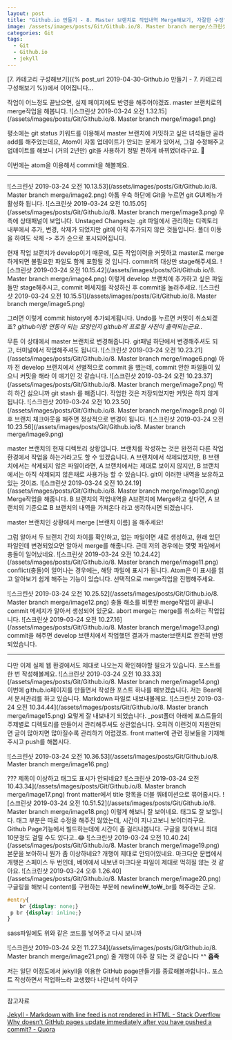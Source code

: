 ```yaml
---
layout: post
title: "Github.io 만들기 - 8. Master 브랜치로 작업내역 Merge해보기, 자잘한 수정"
image: /assets/images/posts/Git/Github.io/8. Master branch merge/스크린샷 2019-03-24 오전 1.32.15.png
categories: Git
tags:
  - Git
  - Github.io
  - jekyll
---
```


[7. 카테고리 구성해보기]({% post_url 2019-04-30-Github.io 만들기 - 7. 카테고리 구성해보기 %})에서 이어집니다...

작업이 어느정도 끝났으면, 실제 페이지에도 반영을 해주어야겠죠.
master 브랜치로의 merge작업을 해봅니다.
![스크린샷 2019-03-24 오전 1.32.15](/assets/images/posts/Git/Github.io/8. Master branch merge/image1.png)

평소에는 git status 키워드를 이용해서 master 브랜치에 커밋하고 싶은 녀석들만 골라 add를 해주었는데요,
Atom이 자동 업데이트가 안되는 문제가 있어서, 그걸 수정해주고 업데이트를 해보니 (거의 2년만) git을 사용하기 정말 편하게 바뀌었더라구요. 🥳

이번에는 atom을 이용해서 commit을 해볼께요.
- - - -
![스크린샷 2019-03-24 오전 10.13.53](/assets/images/posts/Git/Github.io/8. Master branch merge/image2.png)
아톰 우측 하단에 Git을 누르면 git GUI메뉴가 활성화 됩니다.
![스크린샷 2019-03-24 오전 10.15.05](/assets/images/posts/Git/Github.io/8. Master branch merge/image3.png)
우측에 상태패널이 보입니다.
Unstaged Changes는 .git 파일에서 관리하는 디렉토리 내부에서 추가, 변경, 삭제가 되었지만 git에 아직 추가되지 않은 것들입니다.
폴더 이동을 하여도 삭제 -> 추가 순으로 표시되어집니다.

현재 작업 브랜치가 develop이기 때문에, 모든 작업이력을 커밋하고 master로 merge하게되면 불필요한 파일도 함께 포함될 것 입니다.
commit의 대상만 stage해주세요.
![스크린샷 2019-03-24 오전 10.15.42](/assets/images/posts/Git/Github.io/8. Master branch merge/image4.png)
이렇게 develop 브랜치에 추가하고 싶은 파일들만 stage해주시고, commit 메세지를 작성하신 후 commit을 눌러주세요.
![스크린샷 2019-03-24 오전 10.15.51](/assets/images/posts/Git/Github.io/8. Master branch merge/image5.png)

그러면 이렇게 commit history에 추가되게됩니다.  Undo를 누르면 커밋이 취소되겠죠?
_github이랑 연동이 되는 모양인지 github의 프로필 사진이 출력되는군요.._

무튼 이 상태에서 master 브랜치로 변경해줍니다.
git패널 하단에서 변경해주셔도 되고, 터미널에서 작업해주셔도 됩니다.
![스크린샷 2019-03-24 오전 10.23.21](/assets/images/posts/Git/Github.io/8. Master branch merge/image6.png)
아까 전 develop 브랜치에서 선별적으로 commit 을 했는데, commit 안한 파일들이 있으니 커밋을 해라 이 얘기인 것 같습니다.
![스크린샷 2019-03-24 오전 10.23.37](/assets/images/posts/Git/Github.io/8. Master branch merge/image7.png)
딱히 하긴 싫으니까 git stash 를 해줍니다.
작업한 것은 저장되었지만 커밋은 하지 않게 됩니다.
![스크린샷 2019-03-24 오전 10.23.50](/assets/images/posts/Git/Github.io/8. Master branch merge/image8.png)
이후 브랜치 체크아웃을 해주면 정상적으로 변경이 됩니다.
![스크린샷 2019-03-24 오전 10.23.56](/assets/images/posts/Git/Github.io/8. Master branch merge/image9.png)

master 브랜치의 현재 디렉토리 상황입니다.
브랜치를 작성하는 것은 완전히 다른 작업환경에서 작업을 하는거라고도 할 수 있겠습니다. A 브랜치에서 삭제되었지만, B 브랜치에서는 삭제되지 않은 파일이라면,
A 브랜치에서는 제대로 보이지 않지만, B 브랜치에서는 아직 삭제되지 않은채로 사용가능 할 수 있습니다. git이 이러한 내역을 보유하고 있는 것이죠.
![스크린샷 2019-03-24 오전 10.24.19](/assets/images/posts/Git/Github.io/8. Master branch merge/image10.png)
Merge작업을 해줍니다.
B 브랜치의 작업내역을 A브랜치에 Merge하고 싶다면,
A 브랜치의 기준으로 B 브랜치의 내역을 가져온다 라고 생각하시면 되겠습니다.

master 브랜치인 상황에서 merge [브랜치 이름] 을 해주세요!

그럼 알아서 두 브랜치 간의 차이를 확인하고, 없는 파일이면 새로 생성하고,
원래 있던 파일인데 변경되었으면 알아서 merge를 해줍니다.
근데 저의 경우에는 몇몇 파일에서 충돌이 일어났네요.
![스크린샷 2019-03-24 오전 10.24.42](/assets/images/posts/Git/Github.io/8. Master branch merge/image11.png)
conflict(충돌)이 일어나는 경우에는, 해당 파일에 표시가 됩니다.
Atom은 이 표시를 읽고 알아보기 쉽게 해주는 기능이 있습니다.
선택적으로 merge작업을 진행해주세요.

![스크린샷 2019-03-24 오전 10.25.52](/assets/images/posts/Git/Github.io/8. Master branch merge/image12.png)
충돌 해소를 비롯한 merge작업이 끝내니 commit 메세지가 알아서 생성되어 있군요.
abort merge는 merge를 취소하는 작업입니다.
![스크린샷 2019-03-24 오전 10.27.16](/assets/images/posts/Git/Github.io/8. Master branch merge/image13.png)
commit을 해주면 develop 브랜치에서 작업했던 결과가 master브랜치로 완전히 반영되었습니다.

- - - -

다만 이제 실제 웹 환경에서도 제대로 나오는지 확인해야할 필요가 있습니다.
포스트를 한 번 작성해볼께요.
![스크린샷 2019-03-24 오전 10.33.33](/assets/images/posts/Git/Github.io/8. Master branch merge/image14.png)
이번에 github.io페이지를 만들면서 작성한 포스트 하나를 해보겠습니다.
저는 Bear에서 문서관리를 하고 있습니다. Markdown 파일로 내보내볼께요.
![스크린샷 2019-03-24 오전 10.34.44](/assets/images/posts/Git/Github.io/8. Master branch merge/image15.png)
요렇게 잘 내보내기 되었습니다.
_post폴더 아래에 포스트들의 주제별로 디렉토리를 만들어서 관리해주셔도 상관없습니다.
오히려 이런것이 지원안되면 글이 많아지면 많아질수록 관리하기 어렵겠죠.
front matter에 관련 정보들을 기재해주시고 push를 해봅시다.

![스크린샷 2019-03-24 오전 10.36.53](/assets/images/posts/Git/Github.io/8. Master branch merge/image16.png)

??? 제목이 이상하고 태그도 표시가 안되네요?
![스크린샷 2019-03-24 오전 10.43.34](/assets/images/posts/Git/Github.io/8. Master branch merge/image17.png)
front matter에서 title 항목을 더블 쿼테이션으로 묶어줍시다.
![스크린샷 2019-03-24 오전 10.51.52](/assets/images/posts/Git/Github.io/8. Master branch merge/image18.png)
이렇게 해보니 잘 보이네요. 태그도 잘 보입니다.
태그 부분은 따로 수정을 해주진 않았는데, 시간이 지나고보니 보이더라구요.
Github Page기능에서 빌드하는데에 시간이 좀 걸리나봅니다.
구글을 찾아보니 최대 10분정도 걸릴 수도 있다고..😂
![스크린샷 2019-03-24 오전 10.40.24](/assets/images/posts/Git/Github.io/8. Master branch merge/image19.png)
본문을 보아하니 뭔가 좀 이상하네요? 개행이 제대로 안되어있네요.
마크다운 문법에서 개행은 스페이스 두 번인데, 베어에서 내보낸 마크다운 파일이 제대로 먹히질 않는 것 같아요.
![스크린샷 2019-03-24 오후 1.26.40](/assets/images/posts/Git/Github.io/8. Master branch merge/image20.png)
구글링을 해보니 content를 구현하는 부분에 newline₩_to₩_br를 해주라는 군요.

```scss
#entry{
    br {display: none;}
 p br {display: inline;}
}

```

sass파일에도 위와 같은 코드를 넣어주고 다시 보니까

![스크린샷 2019-03-24 오전 11.27.34](/assets/images/posts/Git/Github.io/8. Master branch merge/image21.png)
줄 개행이 아주 잘 되는 것 같습니다 ^^ **흡족**

저는 일단 이정도에서 jekyll을 이용한 GitHub page만들기를 종료해볼까합니다..
포스트 작성하면서 작업하느라 고생했다 나란녀석 아이구



---



참고자료

[Jekyll - Markdown with line feed is not rendered in HTML - Stack Overflow](https://stackoverflow.com/questions/52762454/jekyll-markdown-with-line-feed-is-not-rendered-in-html)
[Why doesn’t GitHub pages update immediately after you have pushed a commit? - Quora](https://www.quora.com/Why-doesnt-GitHub-pages-update-immediately-after-you-have-pushed-a-commit)
